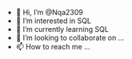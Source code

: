 - 👋 Hi, I’m @Nqa2309
- 👀 I’m interested in SQL
- 🌱 I’m currently learning SQL
- 💞️ I’m looking to collaborate on ...
- 📫 How to reach me ...

<!---
Nqa2309/Nqa2309 is a ✨ special ✨ repository because its `README.md` (this file) appears on your GitHub profile.
You can click the Preview link to take a look at your changes.
--->
